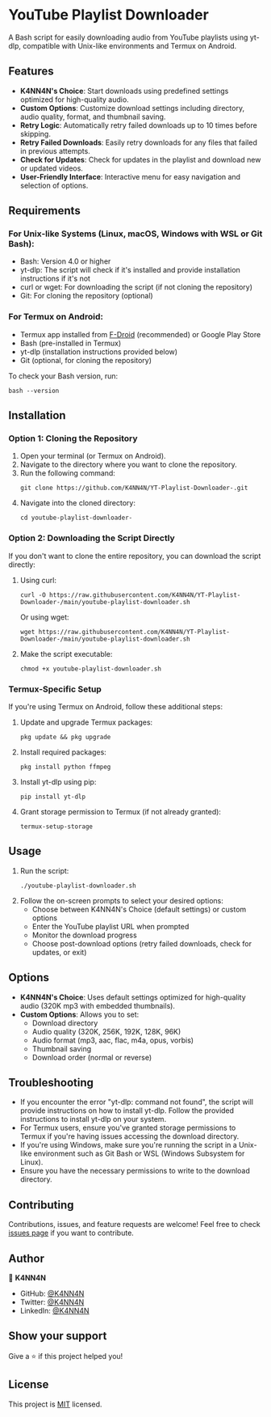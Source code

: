 # YouTube Playlist Downloader

A Bash script for easily downloading audio from YouTube playlists using yt-dlp, compatible with Unix-like environments and Termux on Android.

## Features

- **K4NN4N's Choice**: Start downloads using predefined settings optimized for high-quality audio.
- **Custom Options**: Customize download settings including directory, audio quality, format, and thumbnail saving.
- **Retry Logic**: Automatically retry failed downloads up to 10 times before skipping.
- **Retry Failed Downloads**: Easily retry downloads for any files that failed in previous attempts.
- **Check for Updates**: Check for updates in the playlist and download new or updated videos.
- **User-Friendly Interface**: Interactive menu for easy navigation and selection of options.

## Requirements

### For Unix-like Systems (Linux, macOS, Windows with WSL or Git Bash):
- Bash: Version 4.0 or higher
- yt-dlp: The script will check if it's installed and provide installation instructions if it's not
- curl or wget: For downloading the script (if not cloning the repository)
- Git: For cloning the repository (optional)

### For Termux on Android:
- Termux app installed from [F-Droid](https://f-droid.org/en/packages/com.termux/) (recommended) or Google Play Store
- Bash (pre-installed in Termux)
- yt-dlp (installation instructions provided below)
- Git (optional, for cloning the repository)

To check your Bash version, run:
```
bash --version
```

## Installation

### Option 1: Cloning the Repository

1. Open your terminal (or Termux on Android).
2. Navigate to the directory where you want to clone the repository.
3. Run the following command:
   ```
   git clone https://github.com/K4NN4N/YT-Playlist-Downloader-.git
   ```
4. Navigate into the cloned directory:
   ```
   cd youtube-playlist-downloader-
   ```

### Option 2: Downloading the Script Directly

If you don't want to clone the entire repository, you can download the script directly:

1. Using curl:
   ```
   curl -O https://raw.githubusercontent.com/K4NN4N/YT-Playlist-Downloader-/main/youtube-playlist-downloader.sh
   ```
   Or using wget:
   ```
   wget https://raw.githubusercontent.com/K4NN4N/YT-Playlist-Downloader-/main/youtube-playlist-downloader.sh
   ```
 

2. Make the script executable:
   ```
   chmod +x youtube-playlist-downloader.sh
   ```

### Termux-Specific Setup

If you're using Termux on Android, follow these additional steps:

1. Update and upgrade Termux packages:
   ```
   pkg update && pkg upgrade
   ```

2. Install required packages:
   ```
   pkg install python ffmpeg
   ```

3. Install yt-dlp using pip:
   ```
   pip install yt-dlp
   ```

4. Grant storage permission to Termux (if not already granted):
   ```
   termux-setup-storage
   ```

## Usage

1. Run the script:
   ```
   ./youtube-playlist-downloader.sh
   ```
2. Follow the on-screen prompts to select your desired options:
   - Choose between K4NN4N's Choice (default settings) or custom options
   - Enter the YouTube playlist URL when prompted
   - Monitor the download progress
   - Choose post-download options (retry failed downloads, check for updates, or exit)

## Options

- **K4NN4N's Choice**: Uses default settings optimized for high-quality audio (320K mp3 with embedded thumbnails).
- **Custom Options**: Allows you to set:
  - Download directory
  - Audio quality (320K, 256K, 192K, 128K, 96K)
  - Audio format (mp3, aac, flac, m4a, opus, vorbis)
  - Thumbnail saving
  - Download order (normal or reverse)

## Troubleshooting

- If you encounter the error "yt-dlp: command not found", the script will provide instructions on how to install yt-dlp. Follow the provided instructions to install yt-dlp on your system.
- For Termux users, ensure you've granted storage permissions to Termux if you're having issues accessing the download directory.
- If you're using Windows, make sure you're running the script in a Unix-like environment such as Git Bash or WSL (Windows Subsystem for Linux).
- Ensure you have the necessary permissions to write to the download directory.

## Contributing

Contributions, issues, and feature requests are welcome! Feel free to check [issues page](https://github.com/yourusername/youtube-playlist-downloader/issues) if you want to contribute.

## Author

👤 **K4NN4N**

- GitHub: [@K4NN4N](https://github.com/K4NN4N)
- Twitter: [@K4NN4N](https://twitter.com/K4NN4N_)
- LinkedIn: [@K4NN4N](https://www.linkedin.com/in/K4NN4N/)

## Show your support

Give a ⭐️ if this project helped you!

## License

This project is [MIT](https://opensource.org/licenses/MIT) licensed.
